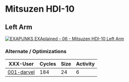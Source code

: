 # Mitsuzen HDI-10

## Left Arm

[![EXAPUNKS EXAplained - 06 - Mitsuzen HDI-10 Left Arm](http://img.youtube.com/vi/qDyb0oQ5FKQ/0.jpg)](http://www.youtube.com/watch?v=qDyb0oQ5FKQ "EXAPUNKS EXAplained - 06 - Mitsuzen HDI-10 Left Arm")

### Alternate / Optimizations

| XXX-User                  | Cycles | Size | Activity |
|---------------------------|--------|------|----------|
| [001-darvel](001-darvell) | 184    | 24   | 6        |

